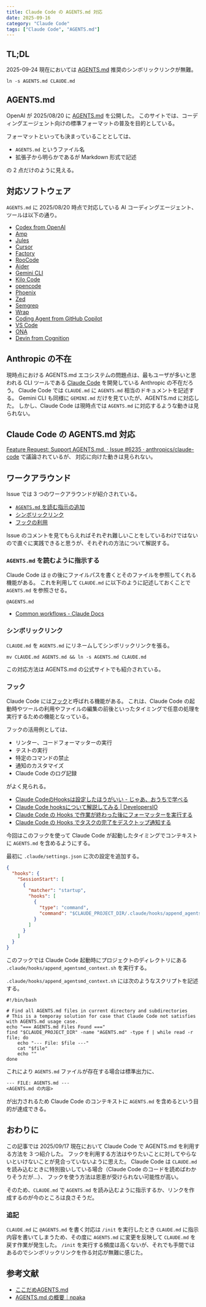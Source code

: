 ```yaml
---
title: Claude Code の AGENTS.md 対応
date: 2025-09-16
category: "Claude Code"
tags: ["Claude Code", "AGENTS.md"]
---
```


## TL;DL

2025-09-24 現在においては [AGENTS.md](https://agents.md/) 推奨のシンボリックリンクが無難。

```shell
ln -s AGENTS.md CLAUDE.md
```

## AGENTS.md

OpenAI が 2025/08/20 に [AGENTS.md](https://agents.md/) を公開した。
このサイトでは、コーディングエージェント向けの標準フォーマットの普及を目的としている。

フォーマットといっても決まっていることとしては、

- `AGENTS.md` というファイル名
- 拡張子から明らかであるが Markdown 形式で記述

の 2 点だけのように見える。

## 対応ソフトウェア

`AGENTS.md` に 2025/08/20 時点で対応している AI コーディングエージェント、ツールは以下の通り。

- [Codex from OpenAI](https://openai.com/ja-JP/codex/)
- [Amp](https://sourcegraph.com/amp)
- [Jules](https://jules.google/)
- [Cursor](https://cursor.com/ja)
- [Factory](https://www.factory.ai/)
- [RooCode](https://roocode.com/)
- [Aider](https://aider.chat/)
- [Gemini CLI](https://google-gemini.github.io/gemini-cli/)
- [Kilo Code](https://kilocode.ai/)
- [opencode](https://opencode.ai/)
- [Phoenix](https://www.phoenix-ai.com/)
- [Zed](https://zed.dev/)
- [Semgrep](https://semgrep.dev/)
- [Wrap](https://www.warp.dev/warp-ai)
- [Coding Agent from GitHub Copilot](https://docs.github.com/en/copilot/concepts/agents/coding-agent/about-coding-agent)
- [VS Code](https://code.visualstudio.com/)
- [ONA](https://theona.ai/)
- [Devin from Cognition](https://devin.ai/)

## Anthropic の不在

現時点における AGENTS.md エコシステムの問題点は、最もユーザが多いと思われる CLI ツールである [Claude Code](https://docs.claude.com/ja/docs/claude-code/overview) を開発している Anthropic の不在だろう。
Claude Code では `CLAUDE.md` に `AGENTS.md` 相当のドキュメントを記述する。
Gemini CLI も同様に `GEMINI.md` だけを見ていたが、AGENTS.md に対応した。
しかし、Claude Code は現時点では `AGENTS.md` に対応するような動きは見られない。

## Claude Code の AGENTS.md 対応

[Feature Request: Support AGENTS.md. · Issue #6235 · anthropics/claude-code](https://github.com/anthropics/claude-code/issues/6235) で議論されているが、
対応に向けた動きは見られない。

## ワークアラウンド

Issue では 3 つのワークアラウンドが紹介されている。

- [`AGENTS.md` を読む指示の追加](https://github.com/anthropics/claude-code/issues/6235#issuecomment-3217884068)
- [シンボリックリンク](https://github.com/anthropics/claude-code/issues/6235#issuecomment-3274586171)
- [フックの利用](https://github.com/anthropics/claude-code/issues/6235#issuecomment-3218728961)

Issue のコメントを見てもらえればそれぞれ難しいことをしているわけではないので直ぐに実践できると思うが、それぞれの方法について解説する。

### `AGENTS.md` を読むように指示する

Claude Code は `@` の後にファイルパスを書くとそのファイルを参照してくれる機能がある。
これを利用して `CLAUDE.md` に以下のように記述しておくことで `AGENTS.md` を参照させる。

```markdown CLAUDE.md
@AGENTS.md
```

- [Common workflows - Claude Docs](https://docs.claude.com/en/docs/claude-code/common-workflows#reference-files-and-directories)

### シンボリックリンク

`CLAUDE.md` を `AGENTS.md` にリネームしてシンボリックリンクを張る。

```shell
mv CLAUDE.md AGENTS.md && ln -s AGENTS.md CLAUDE.md
```

この対応方法は AGENTS.md の公式サイトでも紹介されている。

### フック

Claude Code には[フック](https://docs.claude.com/ja/docs/claude-code/hooks)と呼ばれる機能がある。
これは、Claude Code の起動時やツールの利用やファイルの編集の前後といったタイミングで任意の処理を実行するための機能となっている。

フックの活用例としては、

- リンター、コードフォーマッターの実行
- テストの実行
- 特定のコマンドの禁止
- 通知のカスタマイズ
- Claude Code のログ記録

がよく見られる。

- [Claude CodeのHooksは設定したほうがいい - じゃあ、おうちで学べる](https://syu-m-5151.hatenablog.com/entry/2025/07/14/105812)
- [Claude Code hooksについて解説してみる | DevelopersIO](https://dev.classmethod.jp/articles/claude-code-hooks-basic-usage/)
- [Claude Code の Hooks で作業が終わった後にフォーマッターを実行する](https://azukiazusa.dev/blog/claude-code-hooks-run-formatter/)
- [Claude Code の Hooks でタスクの完了をデスクトップ通知する](https://zenn.dev/hashiiiii/articles/11e4ab6b357481)

今回はこのフックを使って Claude Code が起動したタイミングでコンテキストに `AGENTS.md` を含めるようにする。

最初に `.claude/settings.json` に次の設定を追加する。

```json .claude/settings.json
{
  "hooks": {
    "SessionStart": [
      {
        "matcher": "startup",
        "hooks": [
          {
            "type": "command",
            "command": "$CLAUDE_PROJECT_DIR/.claude/hooks/append_agentsmd_context.sh"
          }
        ]
      }
    ]
  }
}
```

このフックでは Claude Code 起動時にプロジェクトのディレクトリにある `.claude/hooks/append_agentsmd_context.sh` を実行する。

`.claude/hooks/append_agentsmd_context.sh` には次のようなスクリプトを記述する。


```shell .claude/hooks/append_agentsmd_context.sh
#!/bin/bash

# Find all AGENTS.md files in current directory and subdirectories
# This is a temporay solution for case that Claude Code not satisfies with AGENTS.md usage case.
echo "=== AGENTS.md Files Found ==="
find "$CLAUDE_PROJECT_DIR" -name "AGENTS.md" -type f | while read -r file; do
    echo "--- File: $file ---"
    cat "$file"
    echo ""
done
```

これにより `AGENTS.md` ファイルが存在する場合は標準出力に、

```txt
--- FILE: AGENTS.md ---
<AGENTS.md の内容>
```

が出力されるため Claude Code のコンテキストに `AGENTS.md` を含めるという目的が達成できる。

## おわりに

この記事では 2025/09/17 現在において Claude Code で AGENTS.md を利用する方法を 3 つ紹介した。
フックを利用する方法はやりたいことに対してやらないといけないことが見合っていないように思えた。
Claude Code は `CLAUDE.md` を読み込むときに特別扱いしている場合（Claude Code のコードを読めばわかりそうだが…）、
フックを使う方法は恩恵が受けられない可能性が高い。

そのため、`CLAUDE.md` で `AGENTS.md` を読み込むように指示するか、リンクを作成するのが今のところは良さそうだ。

### 追記

`CLAUDE.md` に `@AGENTS.md` を書く対応は `/init` を実行したとき `CLAUDE.md` に指示内容を書いてしまうため、その度に `AGENTS.md` に変更を反映して `CLAUDE.md` を戻す作業が発生した。
`/init` を実行する頻度は高くないが、それでも手間ではあるのでシンボリックリンクを作る対応が無難に感じた。

## 参考文献

- [ここだめAGENTS.md](https://zenn.dev/tkithrta/articles/898bf6c84f8584)
- [AGENTS.md の概要｜npaka](https://note.com/npaka/n/nd1258df2853c)
